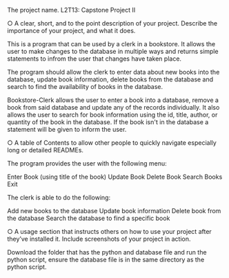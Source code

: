 The project name.
L2T13: Capstone Project II

○ A clear, short, and to the point description of your project. Describe
the importance of your project, and what it does.



This is a program that can be used by a clerk in a bookstore. It allows the user to make changes to the database in multiple ways and returns simple statements to infrom the user that changes have taken place.

The program should allow the clerk to enter data about new books into the database, update book information, delete books from the database and search to find the availability of books in the database.

Bookstore-Clerk allows the user to enter a book into a database, remove a book from said database and update any of the records individually. It also allows the user to search for book information using the id, title, author, or quantity of the book in the database. If the book isn't in the database a statement will be given to inform the user.

○ A table of Contents to allow other people to quickly navigate
especially long or detailed READMEs.

The program provides the user with the following menu:

Enter Book (using title of the book)
Update Book
Delete Book
Search Books
Exit

The clerk is able to do the following:

Add new books to the database
Update book information
Delete book from the database
Search the database to find a specific book

○ A usage section that instructs others on how to use your project after
they’ve installed it. Include screenshots of your project in action.

Download the folder that has the python and database file and run the python script, ensure the database file is in the same directory as the python script.
